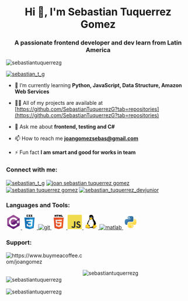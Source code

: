 <h1 align="center">Hi 👋, I'm Sebastian Tuquerrez Gomez</h1>
<h3 align="center">A passionate frontend developer and dev learn from Latin America</h3>

<p align="left"> <img src="https://komarev.com/ghpvc/?username=sebastiantuquerrezg&label=Profile%20views&color=0e75b6&style=flat" alt="sebastiantuquerrezg" /> </p>

<p align="left"> <a href="https://twitter.com/sebastian_t_g" target="blank"><img src="https://img.shields.io/twitter/follow/sebastian_t_g?logo=twitter&style=for-the-badge" alt="sebastian_t_g" /></a> </p>

- 🌱 I’m currently learning **Python, JavaScript, Data Structure, Amazon Web Services**

- 👨‍💻 All of my projects are available at [https://github.com/SebastianTuquerrezG?tab=repositories](https://github.com/SebastianTuquerrezG?tab=repositories)

- 💬 Ask me about **frontend, testing and C#**

- 📫 How to reach me **joangomezsebas@gmail.com**

- ⚡ Fun fact **I am smart and good for works in team**

<h3 align="left">Connect with me:</h3>
<p align="left">
<a href="https://twitter.com/sebastian_t_g" target="blank"><img align="center" src="https://raw.githubusercontent.com/rahuldkjain/github-profile-readme-generator/master/src/images/icons/Social/twitter.svg" alt="sebastian_t_g" height="30" width="40" /></a>
<a href="https://linkedin.com/in/joan sebastian tuquerrez gomez" target="blank"><img align="center" src="https://raw.githubusercontent.com/rahuldkjain/github-profile-readme-generator/master/src/images/icons/Social/linked-in-alt.svg" alt="joan sebastian tuquerrez gomez" height="30" width="40" /></a>
<a href="https://fb.com/sebastian tuquerrez gomez" target="blank"><img align="center" src="https://raw.githubusercontent.com/rahuldkjain/github-profile-readme-generator/master/src/images/icons/Social/facebook.svg" alt="sebastian tuquerrez gomez" height="30" width="40" /></a>
<a href="https://instagram.com/sebastian_tuquerrez_devjunior" target="blank"><img align="center" src="https://raw.githubusercontent.com/rahuldkjain/github-profile-readme-generator/master/src/images/icons/Social/instagram.svg" alt="sebastian_tuquerrez_devjunior" height="30" width="40" /></a>
</p>

<h3 align="left">Languages and Tools:</h3>
<p align="left"> <a href="https://www.w3schools.com/cs/" target="_blank" rel="noreferrer"> <img src="https://raw.githubusercontent.com/devicons/devicon/master/icons/csharp/csharp-original.svg" alt="csharp" width="40" height="40"/> </a> <a href="https://www.w3schools.com/css/" target="_blank" rel="noreferrer"> <img src="https://raw.githubusercontent.com/devicons/devicon/master/icons/css3/css3-original-wordmark.svg" alt="css3" width="40" height="40"/> </a> <a href="https://git-scm.com/" target="_blank" rel="noreferrer"> <img src="https://www.vectorlogo.zone/logos/git-scm/git-scm-icon.svg" alt="git" width="40" height="40"/> </a> <a href="https://www.w3.org/html/" target="_blank" rel="noreferrer"> <img src="https://raw.githubusercontent.com/devicons/devicon/master/icons/html5/html5-original-wordmark.svg" alt="html5" width="40" height="40"/> </a> <a href="https://developer.mozilla.org/en-US/docs/Web/JavaScript" target="_blank" rel="noreferrer"> <img src="https://raw.githubusercontent.com/devicons/devicon/master/icons/javascript/javascript-original.svg" alt="javascript" width="40" height="40"/> </a> <a href="https://www.linux.org/" target="_blank" rel="noreferrer"> <img src="https://raw.githubusercontent.com/devicons/devicon/master/icons/linux/linux-original.svg" alt="linux" width="40" height="40"/> </a> <a href="https://www.mathworks.com/" target="_blank" rel="noreferrer"> <img src="https://upload.wikimedia.org/wikipedia/commons/2/21/Matlab_Logo.png" alt="matlab" width="40" height="40"/> </a> <a href="https://www.python.org" target="_blank" rel="noreferrer"> <img src="https://raw.githubusercontent.com/devicons/devicon/master/icons/python/python-original.svg" alt="python" width="40" height="40"/> </a> </p>

<h3 align="left">Support:</h3>
<p><a href="https://www.buymeacoffee.com/https://www.buymeacoffee.com/joangomez"> <img align="left" src="https://cdn.buymeacoffee.com/buttons/v2/default-yellow.png" height="50" width="210" alt="https://www.buymeacoffee.com/joangomez" /></a></p><br><br>

<p><img align="left" src="https://github-readme-stats.vercel.app/api/top-langs?username=sebastiantuquerrezg&show_icons=true&locale=en&layout=compact" alt="sebastiantuquerrezg" /></p>

<p>&nbsp;<img align="center" src="https://github-readme-stats.vercel.app/api?username=sebastiantuquerrezg&show_icons=true&locale=en" alt="sebastiantuquerrezg" /></p>

<p><img align="center" src="https://github-readme-streak-stats.herokuapp.com/?user=sebastiantuquerrezg&" alt="sebastiantuquerrezg" /></p>
